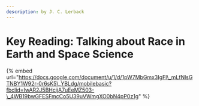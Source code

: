 ```yaml
---
description: by J. C. Lerback
---
```


# Key Reading: Talking about Race in Earth and Space Science

{% embed url="https://docs.google.com/document/u/1/d/1pW7MbGmx3IgFl\_mLfNlsGTNBY1W92r-0r6sK5\_YBLdg/mobilebasic?fbclid=IwAR2J5BHcijA7uEeMZ503-\_4WB19bwGFESFmcCo5U39uVWmgXO0bN4pP0z1g" %}



